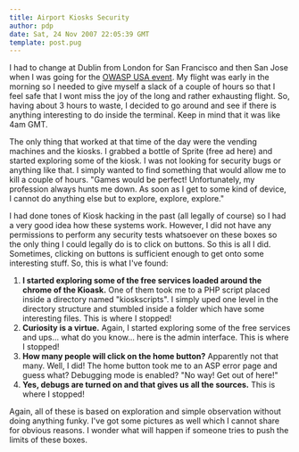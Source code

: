 ```yaml
---
title: Airport Kiosks Security
author: pdp
date: Sat, 24 Nov 2007 22:05:39 GMT
template: post.pug
---
```


I had to change at Dublin from London for San Francisco and then San Jose when I was going for the [OWASP USA event](/blog/owasp-usa-2007-appsec-conference). My flight was early in the morning so I needed to give myself a slack of a couple of hours so that I feel safe that I wont miss the joy of the long and rather exhausting flight. So, having about 3 hours to waste, I decided to go around and see if there is anything interesting to do inside the terminal. Keep in mind that it was like 4am GMT.

The only thing that worked at that time of the day were the vending machines and the kiosks. I grabbed a bottle of Sprite (free ad here) and started exploring some of the kiosk. I was not looking for security bugs or anything like that. I simply wanted to find something that would allow me to kill a couple of hours. "Games would be perfect! Unfortunately, my profession always hunts me down. As soon as I get to some kind of device, I cannot do anything else but to explore, explore, explore."

I had done tones of Kiosk hacking in the past (all legally of course) so I had a very good idea how these systems work. However, I did not have any permissions to perform any security tests whatsoever on these boxes so the only thing I could legally do is to click on buttons. So this is all I did. Sometimes, clicking on buttons is sufficient enough to get onto some interesting stuff. So, this is what I've found:

1. **I started exploring some of the free services loaded around the chrome of the Kioask.** One of them took me to a PHP script placed inside a directory named "kioskscripts". I simply uped one level in the directory structure and stumbled inside a folder which have some interesting files. This is where I stopped!
2. **Curiosity is a virtue.** Again, I started exploring some of the free services and ups... what do you know... here is the admin interface. This is where I stopped!
3. **How many people will click on the home button?** Apparently not that many. Well, I did! The home button took me to an ASP error page and guess what? Debugging mode is enabled? "No way! Get out of here!"
4. **Yes, debugs are turned on and that gives us all the sources.** This is where I stopped!

Again, all of these is based on exploration and simple observation without doing anything funky. I've got some pictures as well which I cannot share for obvious reasons. I wonder what will happen if someone tries to push the limits of these boxes.
